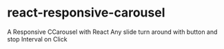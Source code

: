 # react-responsive-carousel
A Responsive CCarousel with React Any slide turn around with button and stop Interval on Click
